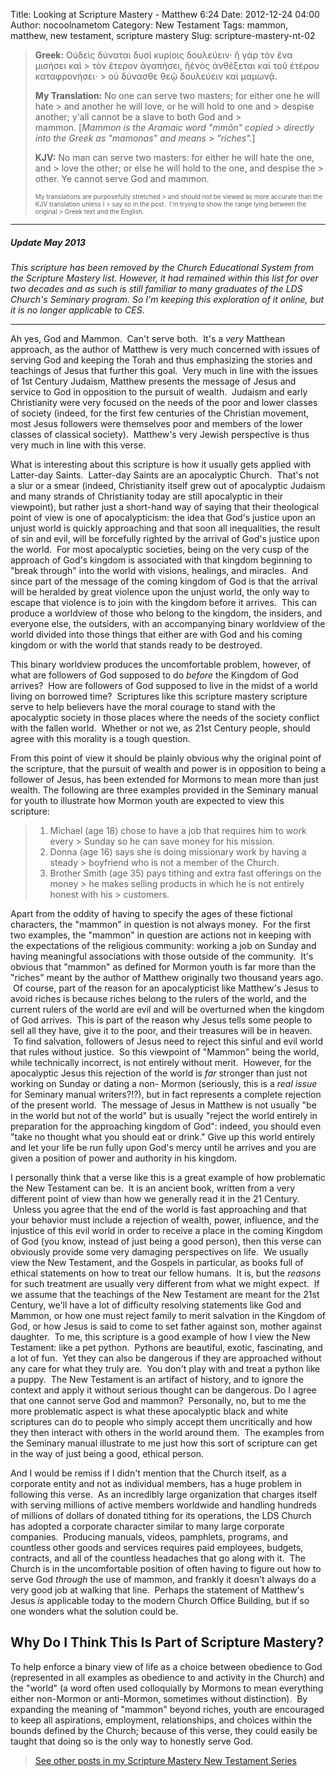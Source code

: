 Title: Looking at Scripture Mastery - Matthew 6:24
Date: 2012-12-24 04:00
Author: nocoolnametom
Category: New Testament
Tags: mammon, matthew, new testament, scripture mastery
Slug: scripture-mastery-nt-02

> **Greek:** Οὐδεὶς δύναται δυσὶ κυρίοις δουλεύειν· ἢ γὰρ τὸν ἕνα
> μισήσει καὶ >  τὸν ἕτερον ἀγαπήσει, ἢἑνὸς ἀνθέξεται καὶ τοῦ ἑτέρου καταφρονήσει· >  οὐ δύνασθε θεῷ δουλεύειν καὶ μαμωνᾷ.
>
> **My Translation:** No one can serve two masters; for either one he
> will hate >  and another he will love, or he will hold to one and >  despise another; y'all cannot be a slave to both God and >  mammon. <span>[*Mammon is the Aramaic word "mmôn" copied >  directly into the Greek as "mamonas" and means >  "riches".*]</span>
>
> **KJV:** No man can serve two masters: for either he will hate the
> one, and >  love the other; or else he will hold to the one, and despise the >  other. Ye cannot serve God and mammon.<!--more-->
>
> <span style="font-size: x-small;">My translations are purposefully
> stretched >  and should not be viewed as more accurate than the KJV translation
> unless I >  say so in the post.  I'm trying to show the range lying between the
> original >  Greek text and the English.</span>

* * * * *

##### Update May 2013

*This scripture has been removed by the Church Educational System from
the Scripture Mastery list. However, it had remained within this list for
over two decades and as such is still familiar to many graduates of the LDS
Church's Seminary program. So I'm keeping this exploration of it online, but it
is no longer applicable to CES.*

* * * * *

Ah yes, God and Mammon.  Can't serve both.  It's a *very* Matthean
approach, as the author of Matthew is very much concerned with issues of serving God
and keeping the Torah and thus emphasizing the stories and teachings of
Jesus that further this goal.  Very much in line with the issues of 1st Century
Judaism, Matthew presents the message of Jesus and service to God in opposition
to the pursuit of wealth.  Judaism and early Christianity were very focused on
the needs of the poor and lower classes of society (indeed, for the first
few centuries of the Christian movement, most Jesus followers were
themselves poor and members of the lower classes of classical society).  Matthew's very
Jewish perspective is thus very much in line with this verse.

What is interesting about this scripture is how it usually gets applied
with Latter-day Saints.  Latter-day Saints are an apocalyptic Church.
 That's not a slur or a smear (indeed, Christianity itself grew out of apocalyptic
Judaism and many strands of Christianity today are still apocalyptic in their
viewpoint), but rather just a short-hand way of saying that their theological point
of view is one of apocalypticism: the idea that God's justice upon an unjust
world is quickly approaching and that soon all inequalities, the result of sin
and evil, will be forcefully righted by the arrival of God's justice upon the
world.  For most apocalyptic societies, being on the very cusp of the approach of
God's kingdom is associated with that kingdom beginning to "break through"
into the world with visions, healings, and miracles.  And since part of the
message of the coming kingdom of God is that the arrival will be heralded by great
violence upon the unjust world, the only way to escape that violence is to join
with the kingdom before it arrives.  This can produce a worldview of those who
belong to the kingdom, the insiders, and everyone else, the outsiders, with an accompanying binary worldview of the world divided into those things
that either are with God and his coming kingdom or with the world that stands ready
to be destroyed.

This binary worldview produces the uncomfortable problem, however, of
what are followers of God supposed to do *before* the Kingdom of God arrives?
 How are followers of God supposed to live in the midst of a world living on
borrowed time?  Scriptures like this scripture mastery scripture serve to help
believers have the moral courage to stand with the apocalyptic society in those
places where the needs of the society conflict with the fallen world.  Whether
or not we, as 21st Century people, should agree with this morality is a tough
question.

From this point of view it should be plainly obvious why the original
point of the scripture, that the pursuit of wealth and power is in opposition to
being a follower of Jesus, has been extended for Mormons to mean more than just
wealth. The following are three examples provided in the Seminary manual for
youth to illustrate how Mormon youth are expected to view this scripture:

> 1.  Michael (age 18) chose to have a job that requires him to work
>     every >      Sunday so he can save money for his mission.
> 2.  Donna (age 16) says she is doing missionary work by having a
>     steady >      boyfriend who is not a member of the Church.
> 3.  Brother Smith (age 35) pays tithing and extra fast offerings on
>     the money >      he makes selling products in which he is not entirely honest with
>     his >      customers.

Apart from the oddity of having to specify the ages of these fictional characters, the "mammon" in question is not always money.  For the
first two examples, the "mammon" in question are actions not in keeping with the expectations of the religious community: working a job on Sunday and
having meaningful associations with those outside of the community.  It's
obvious that "mammon" as defined for Mormon youth is far more than the "riches"
meant by the author of Matthew originally two thousand years ago.  Of course, part
of the reason for an apocalypticist like Matthew's Jesus to avoid riches is
because riches belong to the rulers of the world, and the current rulers of the
world are evil and will be overturned when the kingdom of God arrives.  This
is part of the reason why Jesus tells some people to sell all they have, give
it to the poor, and their treasures will be in heaven.  To find salvation,
followers of Jesus need to reject this sinful and evil world that rules without
justice.  So this viewpoint of "Mammon" being the world, while technically
incorrect, is not entirely without merit.  However, for the apocalyptic Jesus this
rejection of the world is *far* stronger than just not working on Sunday or dating a
non- Mormon (seriously, this is a *real issue* for Seminary manual
writers?!?), but in fact represents a complete rejection of the present world.  The
message of Jesus in Matthew is not usually "be in the world but not of the world"
but is usually "reject the world entirely in preparation for the approaching
kingdom of God": indeed, you should even "take no thought what you should eat or
drink." Give up this world entirely and let your life be run fully upon God's
mercy until he arrives and you are given a position of power and authority in
his kingdom.

I personally think that a verse like this is a great example of how
problematic the New Testament can be.  It is an ancient book, written from a very
different point of view than how we generally read it in the 21 Century.  Unless
you agree that the end of the world is fast approaching and that your behavior
must include a rejection of wealth, power, influence, and the injustice of
this evil world in order to receive a place in the coming Kingdom of God (you
know, instead of just being a good person), then this verse can obviously
provide some very damaging perspectives on life.  We usually view the New Testament,
and the Gospels in particular, as books full of ethical statements on how to
treat our fellow humans.  It is, but the *reasons* for such treatment are usually
very different from what we might expect.  If we assume that the teachings
of the New Testament are meant for the 21st Century, we'll have a lot of
difficulty resolving statements like God and Mammon, or how one must reject family
to merit salvation in the Kingdom of God, or how Jesus is said to come to set
father against son, mother against daughter.  To me, this scripture is a good
example of how I view the New Testament: like a pet python.  Pythons are
beautiful, exotic, fascinating, and a lot of fun.  Yet they can also be dangerous
if they are approached without any care for what they truly are.  You don't
play with and treat a python like a puppy.  The New Testament is an artifact of
history, and to ignore the context and apply it without serious thought can be
dangerous. Do I agree that one cannot serve God and mammon?  Personally, no, but
to me the more problematic aspect is what these apocalyptic black and white
scriptures can do to people who simply accept them uncritically and how they then
interact with others in the world around them.  The examples from the Seminary
manual illustrate to me just how this sort of scripture can get in the way of
just being a good, ethical person.

And I would be remiss if I didn't mention that the Church itself, as a
corporate entity and not as individual members, has a huge problem in following
this verse.  As an incredibly large organization that charges itself with
serving millions of active members worldwide and handling hundreds of millions
of dollars of donated tithing for its operations, the LDS Church has
adopted a corporate character similar to many large corporate companies.
 Producing manuals, videos, pamphlets, programs, and countless other goods and
services requires paid employees, budgets, contracts, and all of the countless
headaches that go along with it.  The Church is in the uncomfortable position of
often having to figure out how to serve God *through* the use of mammon, and
frankly it doesn't always do a very good job at walking that line.  Perhaps
the statement of Matthew's Jesus *is* applicable today to the modern Church
Office Building, but if so one wonders what the solution could be.

Why Do I Think This Is Part of Scripture Mastery?
-------------------------------------------------

To help enforce a binary view of life as a choice between obedience to
God (represented in all examples as obedience to and activity in the
Church) and the "world" (a word often used colloquially by Mormons to mean everything
either non-Mormon or anti-Mormon, sometimes without distinction).  By
expanding the meaning of "mammon" beyond riches, youth are encouraged to keep all
aspirations, employment, relationships, and choices within the bounds defined by the
Church; because of this verse, they could easily be taught that doing so is the
only way to honestly serve God.

> [See other posts in my Scripture Mastery New Testament Series][]

  [See other posts in my Scripture Mastery New Testament Series]: /scripture-mastery-new-testament/
    "Scripture Mastery: New Testament"
